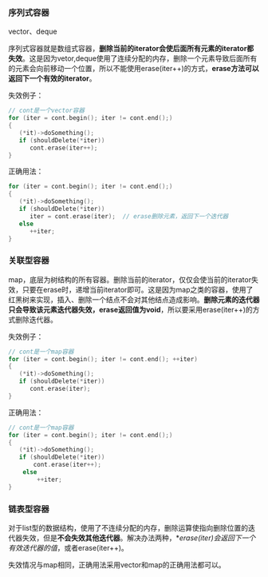 ### 序列式容器

vector、deque

序列式容器就是数组式容器，**删除当前的iterator会使后面所有元素的iterator都失效**。这是因为vetor,deque使用了连续分配的内存，删除一个元素导致后面所有的元素会向前移动一个位置，所以不能使用erase(iter++)的方式，**erase方法可以返回下一个有效的iterator**。

失效例子：

```cpp
// cont是一个vector容器
for (iter = cont.begin(); iter != cont.end();)
{
   (*it)->doSomething();
   if (shouldDelete(*iter))
      cont.erase(iter++);
}
```

正确用法：

```cpp
for (iter = cont.begin(); iter != cont.end();)
{
   (*it)->doSomething();
   if (shouldDelete(*iter))
      iter = cont.erase(iter);  // erase删除元素，返回下一个迭代器
   else
      ++iter;
}
```



### 关联型容器

map，底层为树结构的所有容器。删除当前的iterator，仅仅会使当前的iterator失效，只要在erase时，递增当前iterator即可。这是因为map之类的容器，使用了红黑树来实现，插入、删除一个结点不会对其他结点造成影响。**删除元素的迭代器只会导致该元素迭代器失效，erase返回值为void**，所以要采用erase(iter++)的方式删除迭代器。

失效例子：

```cpp
// cont是一个map容器
for (iter = cont.begin(); iter != cont.end(); ++iter)
{
   (*it)->doSomething();
   if (shouldDelete(*iter))
      cont.erase(iter);
}
```

正确用法：

```cpp
// cont是一个map容器
for (iter = cont.begin(); iter != cont.end();)
{
   (*it)->doSomething();
   if (shouldDelete(*iter))
       cont.erase(iter++);
    else
        ++iter;
}
```



### 链表型容器

对于list型的数据结构，使用了不连续分配的内存，删除运算使指向删除位置的迭代器失效，但是**不会失效其他迭代器**。解决办法两种，**erase(*iter)会返回下一个有效迭代器的值**，或者erase(iter++)。

失效情况与map相同，正确用法采用vector和map的正确用法都可以。